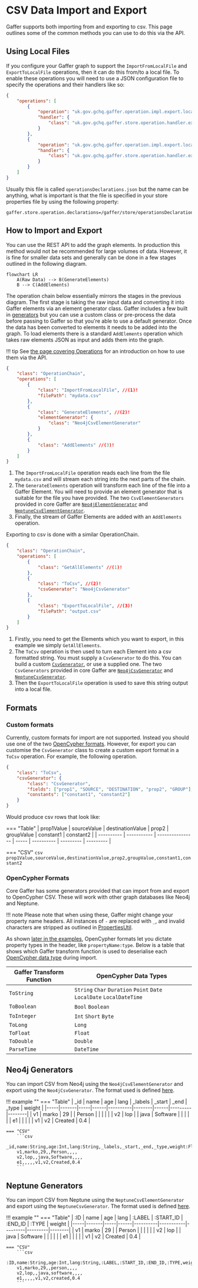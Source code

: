 # CSV Data Import and Export

Gaffer supports both importing from and exporting to csv. This page outlines
some of the common methods you can use to do this via the API.

## Using Local Files

If you configure your Gaffer graph to support the `ImportFromLocalFile` and
`ExportToLocalFile` operations, then it can do this from/to a local file. To
enable these operations you will need to use a JSON configuration file to
specify the operations and their handlers like so:

```json
{
    "operations": [
        {
            "operation": "uk.gov.gchq.gaffer.operation.impl.export.localfile.ImportFromLocalFile",
            "handler": {
                "class": "uk.gov.gchq.gaffer.store.operation.handler.export.localfile.ImportFromLocalFileHandler"
            }
        },
        {
            "operation": "uk.gov.gchq.gaffer.operation.impl.export.localfile.ExportToLocalFile",
            "handler": {
                "class": "uk.gov.gchq.gaffer.store.operation.handler.export.localfile.ExportToLocalFileHandler"
            }
        }
    ]
}
```

Usually this file is called `operationsDeclarations.json` but the name can be
anything, what is important is that the file is specified in your store
properties file by using the following property:

```properties
gaffer.store.operation.declarations=/gaffer/store/operationsDeclarations.json
```

## How to Import and Export

You can use the REST API to add the graph elements. In production this method
would not be recommended for large volumes of data. However, it is fine for
smaller data sets and generally can be done in a few stages outlined in the
following diagram.

```mermaid
flowchart LR
    A(Raw Data) --> B(GenerateElements)
    B --> C(AddElements)
```

The operation chain below essentially mirrors the stages in the previous
diagram. The first stage is taking the raw input data and converting it into
Gaffer elements via an element generator class. Gaffer includes a few built in
[generators](../../../../reference/operations-guide/generate.md) but you can use a
custom class or pre-process the data before passing to Gaffer so that you're
able to use a default generator. Once the data has been converted to elements it
needs to be added into the graph. To load elements there is a standard
`AddElements` operation which takes raw elements JSON as input and adds them
into the graph.

!!! tip
    See [the page covering Operations](../operations.md) for an introduction on
    how to use them via the API.

```json
{
    "class": "OperationChain",
    "operations": [
        {
            "class": "ImportFromLocalFile", //(1)!
            "filePath": "mydata.csv"
        },
        {
            "class": "GenerateElements", //(2)!
            "elementGenerator": {
                "class": "Neo4jCsvElementGenerator"
            }
        },
        {
            "class": "AddElements" //(3)!
        }
    ]
}
```

1. The `ImportFromLocalFile` operation reads each line from the file
   `mydata.csv` and will stream each string into the next parts of the chain.
2. The `GenerateElements` operation will transform each line of the file into a
   Gaffer Element. You will need to provide an element generator that is
   suitable for the file you have provided. The two `CsvElementGenerators`
   provided in core Gaffer are [`Neo4jElementGenerator`](#neo4j-generators) and
   [`NeptuneCsvElementGenerator`](#neptune-generators).
3. Finally, the stream of Gaffer Elements are added with an `AddElements`
   operation.

Exporting to csv is done with a similar OperationChain.

```json
{
    "class": "OperationChain",
    "operations": [
        {
            "class": "GetAllElements" //(1)!
        },
        {
            "class": "ToCsv", //(2)!
            "csvGenerator": "Neo4jCsvGenerator"
        },
        {
            "class": "ExportToLocalFile", //(3)!
            "filePath": "output.csv"
        }
    ]
}
```

1. Firstly, you need to get the Elements which you want to export, in this
   example we simply `GetAllElements`.
2. The `ToCsv` operation is then used to turn each Element into a csv formatted
   string. You must supply a `CsvGenerator` to do this. You can build a custom
   [`CsvGenerator`](#custom-formats), or use a supplied one. The two
   `CsvGenerators` provided in core Gaffer are
   [`Neo4jCsvGenerator`](#neo4j-generators) and
   [`NeptuneCsvGenerator`](#neptune-generators).
3. Then the `ExportToLocalFile` operation is used to save this string output
   into a local file.

## Formats

### Custom formats

Currently, custom formats for import are not supported. Instead you should use
one of the two [OpenCypher formats](#opencypher-formats). However, for export
you can customise the `CsvGenerator` class to create a custom export format in a
`ToCsv` operation. For example, the following operation.

```json
{
    "class": "ToCsv",
    "csvGenerator": {
        "class": "CsvGenerator",
        "fields": ["prop1", "SOURCE", "DESTINATION", "prop2", "GROUP"],
        "constants": ["constant1", "constant2"]
    }
}
```

Would produce csv rows that look like:

=== "Table"
    | prop1Value | sourceValue | destinationValue | prop2 | groupValue | constant1 | constant2 |
    | ---------- | ----------- | ---------------- | ----- | ---------- | --------- | --------- |

=== "CSV"
    ```csv
    prop1Value,sourceValue,destinationValue,prop2,groupValue,constant1,constant2
    ```

### OpenCypher Formats

Core Gaffer has some generators provided that can import from and export to
OpenCypher CSV. These will work with other graph databases like Neo4j and
Neptune.

!!! note
    Please note that when using these, Gaffer might change your property name
    headers. All instances of `-` are replaced with `_`, and invalid characters
    are stripped as outlined in [PropertiesUtil](https://github.com/gchq/Gaffer/blob/f16de7c3eccfe7a800cad1d7eea5fbae4cf01d44/core/common-util/src/main/java/uk/gov/gchq/gaffer/commonutil/PropertiesUtil.java#L26).

As shown [later in the examples](#neo4j-generators), OpenCypher formats let you
dictate property types in the header, like `propertyName:type`. Below is a table
that shows which Gaffer transform function is used to deserialise each
[OpenCypher data
type](https://docs.aws.amazon.com/neptune/latest/userguide/bulk-load-tutorial-format-opencypher.html#bulk-load-tutorial-format-opencypher-data-types)
during import.

| Gaffer Transform Function | OpenCypher Data Types                                                 |
| ------------------------- | --------------------------------------------------------------------- |
| `ToString`                | `String` `Char` `Duration` `Point` `Date` `LocalDate` `LocalDateTime` |
| `ToBoolean`               | `Bool` `Boolean`                                                      |
| `ToInteger`               | `Int` `Short` `Byte`                                                  |
| `ToLong`                  | `Long`                                                                |
| `ToFloat`                 | `Float`                                                               |
| `ToDouble`                | `Double`                                                              |
| `ParseTime`               | `DateTime`                                                            |

## Neo4j Generators

You can import CSV from Neo4j using the `Neo4jCsvElementGenerator` and export
using the `Neo4jCsvGenerator`. The format used is defined
[here](https://neo4j.com/labs/apoc/4.4/export/csv/#export-database-csv).

!!! example ""
    === "Table"
        | _id | name  | age | lang | _labels  | _start | _end | _type   | weight |
        |-----|-------|-----|------|----------|--------|------|---------|--------|
        | v1  | marko | 29  |      | Person   |        |      |         |        |
        | v2  | lop   |     | java | Software |        |      |         |        |
        | e1  |       |     |      |          | v1     | v2   | Created | 0.4    |

    === "CSV"
        ```csv
        _id,name:String,age:Int,lang:String,_labels,_start,_end,_type,weight:Float
        v1,marko,29,,Person,,,,
        v2,lop,,java,Software,,,,
        e1,,,,,v1,v2,Created,0.4
        ```

## Neptune Generators

You can import CSV from Neptune using the `NeptuneCsvElementGenerator` and
export using the `NeptuneCsvGenerator`. The format used is defined
[here](https://docs.aws.amazon.com/neptune/latest/userguide/bulk-load-tutorial-format-opencypher.html).

!!! example ""
    === "Table"
        | :ID | name  | age | lang | :LABEL   | :START_ID | :END_ID | :TYPE   | weight |
        |-----|-------|-----|------|----------|-----------|---------|---------|--------|
        | v1  | marko | 29  |      | Person   |           |         |         |        |
        | v2  | lop   |     | java | Software |           |         |         |        |
        | e1  |       |     |      |          | v1        | v2      | Created | 0.4    |

    === "CSV"
        ```csv
        :ID,name:String,age:Int,lang:String,:LABEL,:START_ID,:END_ID,:TYPE,weight:Double
        v1,marko,29,,person,,,,
        v2,lop,,java,software,,,,
        e1,,,,,v1,v2,created,0.4
        ```
